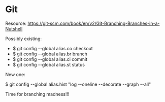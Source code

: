 # Git

Resource: https://git-scm.com/book/en/v2/Git-Branching-Branches-in-a-Nutshell


Possibly existing:

* $ git config --global alias.co checkout
* $ git config --global alias.br branch
* $ git config --global alias.ci commit
* $ git config --global alias.st status

New one:

$ git config --global alias.hist "log --oneline --decorate --graph --all"


Time for branching madness!!! 
